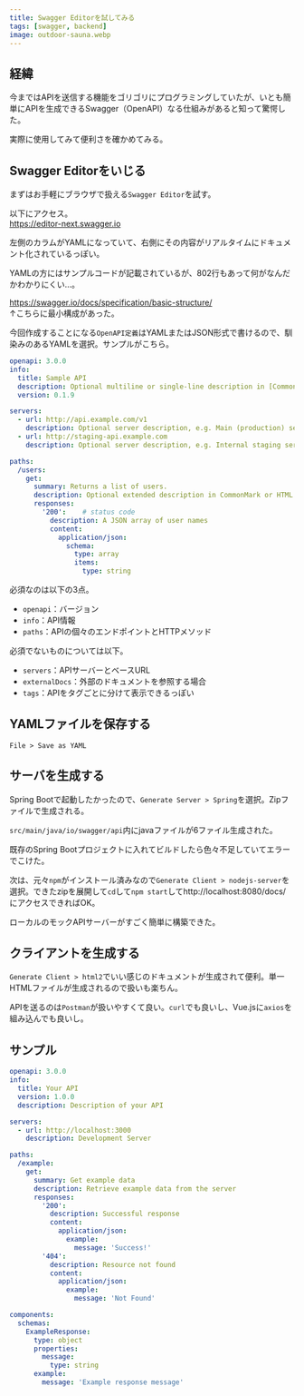 ```yaml
---
title: Swagger Editorを試してみる
tags: [swagger, backend]
image: outdoor-sauna.webp
---
```


## 経緯
今まではAPIを送信する機能をゴリゴリにプログラミングしていたが、いとも簡単にAPIを生成できるSwagger（OpenAPI）なる仕組みがあると知って驚愕した。

実際に使用してみて便利さを確かめてみる。


## Swagger Editorをいじる
まずはお手軽にブラウザで扱える`Swagger Editor`を試す。

以下にアクセス。  
https://editor-next.swagger.io  

左側のカラムがYAMLになっていて、右側にその内容がリアルタイムにドキュメント化されているっぽい。

YAMLの方にはサンプルコードが記載されているが、802行もあって何がなんだかわかりにくい…。

https://swagger.io/docs/specification/basic-structure/  
↑こちらに最小構成があった。

今回作成することになる`OpenAPI定義`はYAMLまたはJSON形式で書けるので、馴染みのあるYAMLを選択。サンプルがこちら。

```yml
openapi: 3.0.0
info:
  title: Sample API
  description: Optional multiline or single-line description in [CommonMark](http://commonmark.org/help/) or HTML.
  version: 0.1.9

servers:
  - url: http://api.example.com/v1
    description: Optional server description, e.g. Main (production) server
  - url: http://staging-api.example.com
    description: Optional server description, e.g. Internal staging server for testing

paths:
  /users:
    get:
      summary: Returns a list of users.
      description: Optional extended description in CommonMark or HTML.
      responses:
        '200':    # status code
          description: A JSON array of user names
          content:
            application/json:
              schema: 
                type: array
                items: 
                  type: string
```

必須なのは以下の3点。
* `openapi`：バージョン
* `info`：API情報
* `paths`：APIの個々のエンドポイントとHTTPメソッド

必須でないものについては以下。
* `servers`：APIサーバーとベースURL
* `externalDocs`：外部のドキュメントを参照する場合
* `tags`：APIをタグごとに分けて表示できるっぽい


## YAMLファイルを保存する
`File > Save as YAML`

## サーバを生成する
Spring Bootで起動したかったので、`Generate Server > Spring`を選択。Zipファイルで生成される。

`src/main/java/io/swagger/api`内にjavaファイルが6ファイル生成された。

既存のSpring Bootプロジェクトに入れてビルドしたら色々不足していてエラーでこけた。

次は、元々`npm`がインストール済みなので`Generate Client > nodejs-server`を選択。できたzipを展開して`cd`して`npm start`してhttp://localhost:8080/docs/ にアクセスできればOK。

ローカルのモックAPIサーバーがすごく簡単に構築できた。


## クライアントを生成する
`Generate Client > html2`でいい感じのドキュメントが生成されて便利。単一HTMLファイルが生成されるので扱いも楽ちん。

APIを送るのは`Postman`が扱いやすくて良い。`curl`でも良いし、Vue.jsに`axios`を組み込んでも良いし。


## サンプル
```yml
openapi: 3.0.0
info:
  title: Your API
  version: 1.0.0
  description: Description of your API

servers:
  - url: http://localhost:3000
    description: Development Server

paths:
  /example:
    get:
      summary: Get example data
      description: Retrieve example data from the server
      responses:
        '200':
          description: Successful response
          content:
            application/json:
              example:
                message: 'Success!'
        '404':
          description: Resource not found
          content:
            application/json:
              example:
                message: 'Not Found'

components:
  schemas:
    ExampleResponse:
      type: object
      properties:
        message:
          type: string
      example:
        message: 'Example response message'
```
